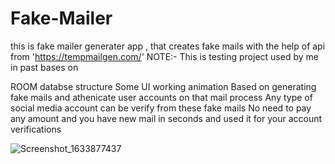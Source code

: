 # Fake-Mailer
this is fake mailer generater app , that creates fake mails with the help of api from 'https://tempmailgen.com/'
NOTE:-
This is testing project used by me in past bases on 

ROOM databse structure
Some UI working animation
Based on generating fake mails and athenicate user accounts on that mail process
Any type of social media account can be verify from these fake mails 
No need to pay any amount and you have new mail in seconds and used it for your account verifications

![Screenshot_1633877437](https://user-images.githubusercontent.com/26882014/136701258-1fef00a5-6672-4ebb-b00c-a6d3a1c0b18a.png)


 

